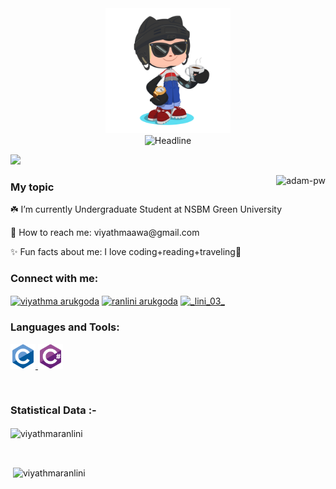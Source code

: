 <div>
    <div align=center>
        <img src="https://raw.githubusercontent.com/AhmedFathyDev/AhmedFathyDev/main/GitHub.png" alt="GitHub Octocat Drinking a Cup of Coffee" height="200">
    </div>
     <div align=center>
        <img src="https://readme-typing-svg.herokuapp.com?color=%236FDA44&size=32&center=true&vCenter=true&width=600&height=50&lines=Hi+there+I'm+Viyathma+%F0%9F%91%8B;Computer+Science+Student;Problem+Solver" alt="Headline" />
    </div>

<a href="https://www.youtube.com/watch?v=dQw4w9WgXcQ"><img src="https://user-images.githubusercontent.com/73097560/115834477-dbab4500-a447-11eb-908a-139a6edaec5c.gif"></a>

<p><img align="right" src="https://github.com/Adam-pw/Adam-pw/blob/main/animation_500_kxa883sd.gif" alt="adam-pw" /></p>


### My topic


<p>☘️ I’m currently Undergraduate Student at NSBM Green University</p>
<p>📩 How to reach me: viyathmaawa@gmail.com</p>
<p>✨ Fun facts about me: I love coding+reading+traveling🤗</p>

<h3 align="left">Connect with me:</h3>
<p align="left">
<a href="https://linkedin.com/in/viyathma arukgoda" target="blank"><img align="center" src="https://raw.githubusercontent.com/rahuldkjain/github-profile-readme-generator/master/src/images/icons/Social/linked-in-alt.svg" alt="viyathma arukgoda" height="30" width="40" /></a>
<a href="https://fb.com/ranlini arukgoda" target="blank"><img align="center" src="https://raw.githubusercontent.com/rahuldkjain/github-profile-readme-generator/master/src/images/icons/Social/facebook.svg" alt="ranlini arukgoda" height="30" width="40" /></a>
<a href="https://instagram.com/_lini_03_"target="blank"><img align="center" src="https://raw.githubusercontent.com/rahuldkjain/github-profile-readme-generator/master/src/images/icons/Social/instagram.svg" alt="_lini_03_" height="30" width="40" /></a>
</p>

<h3 align="left">Languages and Tools:</h3>
<p align="left"> <a href="https://www.cprogramming.com/" target="_blank" rel="noreferrer"> <img src="https://raw.githubusercontent.com/devicons/devicon/master/icons/c/c-original.svg" alt="c" width="40" height="40"/> </a> <a href="https://www.w3schools.com/cs/" target="_blank" rel="noreferrer"> <img src="https://raw.githubusercontent.com/devicons/devicon/master/icons/csharp/csharp-original.svg" alt="csharp" width="40" height="40"/> </a> </p>

<br>

<h3>Statistical Data :-</h3>
<p><img align="center"
    src="https://github-readme-stats.vercel.app/api/top-langs?username=viyathmaranlini&show_icons=true&locale=en&bg_color=0d1117&text_color=ffffff&layout=compact"
    alt="viyathmaranlini" 
    bg_color=#808080/></p>

<br>

<p>&nbsp;<img align="center" src="https://github-readme-stats.vercel.app/api?username=viyathmaranlini&show_icons=true&locale=en&bg_color=0d1117&text_color=ffffff&repo=convoychat"
    alt="viyathmaranlini" /></p>

<br>

